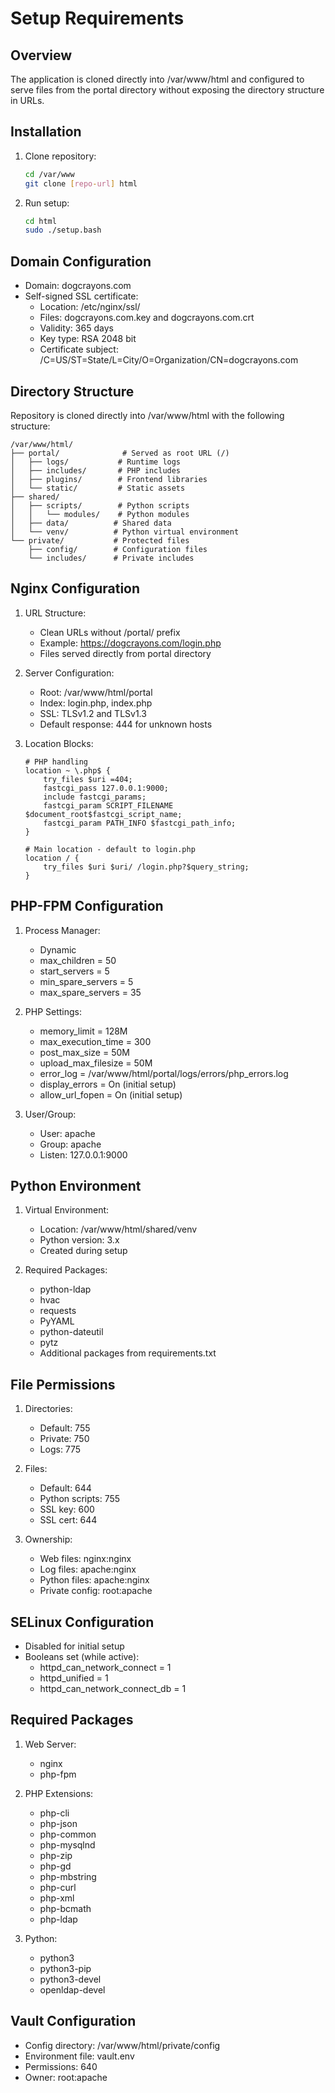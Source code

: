 # Setup Requirements

## Overview
The application is cloned directly into /var/www/html and configured to serve files from the portal directory without exposing the directory structure in URLs.

## Installation
1. Clone repository:
   ```bash
   cd /var/www
   git clone [repo-url] html
   ```
2. Run setup:
   ```bash
   cd html
   sudo ./setup.bash
   ```

## Domain Configuration
- Domain: dogcrayons.com
- Self-signed SSL certificate:
  - Location: /etc/nginx/ssl/
  - Files: dogcrayons.com.key and dogcrayons.com.crt
  - Validity: 365 days
  - Key type: RSA 2048 bit
  - Certificate subject: /C=US/ST=State/L=City/O=Organization/CN=dogcrayons.com

## Directory Structure
Repository is cloned directly into /var/www/html with the following structure:
```
/var/www/html/
├── portal/              # Served as root URL (/)
│   ├── logs/           # Runtime logs
│   ├── includes/       # PHP includes
│   ├── plugins/        # Frontend libraries
│   └── static/         # Static assets
├── shared/
│   ├── scripts/        # Python scripts
│   │   └── modules/    # Python modules
│   ├── data/          # Shared data
│   └── venv/          # Python virtual environment
└── private/           # Protected files
    ├── config/        # Configuration files
    └── includes/      # Private includes
```

## Nginx Configuration
1. URL Structure:
   - Clean URLs without /portal/ prefix
   - Example: https://dogcrayons.com/login.php
   - Files served directly from portal directory

2. Server Configuration:
   - Root: /var/www/html/portal
   - Index: login.php, index.php
   - SSL: TLSv1.2 and TLSv1.3
   - Default response: 444 for unknown hosts

3. Location Blocks:
   ```nginx
   # PHP handling
   location ~ \.php$ {
       try_files $uri =404;
       fastcgi_pass 127.0.0.1:9000;
       include fastcgi_params;
       fastcgi_param SCRIPT_FILENAME $document_root$fastcgi_script_name;
       fastcgi_param PATH_INFO $fastcgi_path_info;
   }

   # Main location - default to login.php
   location / {
       try_files $uri $uri/ /login.php?$query_string;
   }
   ```

## PHP-FPM Configuration
1. Process Manager:
   - Dynamic
   - max_children = 50
   - start_servers = 5
   - min_spare_servers = 5
   - max_spare_servers = 35

2. PHP Settings:
   - memory_limit = 128M
   - max_execution_time = 300
   - post_max_size = 50M
   - upload_max_filesize = 50M
   - error_log = /var/www/html/portal/logs/errors/php_errors.log
   - display_errors = On (initial setup)
   - allow_url_fopen = On (initial setup)

3. User/Group:
   - User: apache
   - Group: apache
   - Listen: 127.0.0.1:9000

## Python Environment
1. Virtual Environment:
   - Location: /var/www/html/shared/venv
   - Python version: 3.x
   - Created during setup

2. Required Packages:
   - python-ldap
   - hvac
   - requests
   - PyYAML
   - python-dateutil
   - pytz
   - Additional packages from requirements.txt

## File Permissions
1. Directories:
   - Default: 755
   - Private: 750
   - Logs: 775

2. Files:
   - Default: 644
   - Python scripts: 755
   - SSL key: 600
   - SSL cert: 644

3. Ownership:
   - Web files: nginx:nginx
   - Log files: apache:nginx
   - Python files: apache:nginx
   - Private config: root:apache

## SELinux Configuration
- Disabled for initial setup
- Booleans set (while active):
  - httpd_can_network_connect = 1
  - httpd_unified = 1
  - httpd_can_network_connect_db = 1

## Required Packages
1. Web Server:
   - nginx
   - php-fpm

2. PHP Extensions:
   - php-cli
   - php-json
   - php-common
   - php-mysqlnd
   - php-zip
   - php-gd
   - php-mbstring
   - php-curl
   - php-xml
   - php-bcmath
   - php-ldap

3. Python:
   - python3
   - python3-pip
   - python3-devel
   - openldap-devel

## Vault Configuration
- Config directory: /var/www/html/private/config
- Environment file: vault.env
- Permissions: 640
- Owner: root:apache
